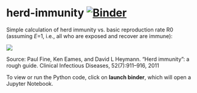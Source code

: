 # herd-immunity [![Binder](https://mybinder.org/badge_logo.svg)](https://mybinder.org/v2/gh/philip-mach/herd-immunity/master?filepath=notebooks)

Simple calculation of herd immunity vs. basic reproduction rate R0 (assuming *E*=1, i.e., all who are exposed and recover are immune):

<img src="https://render.githubusercontent.com/render/math?math=P_{herd}=1-\frac{1}{R_0}">

Source:
Paul Fine, Ken Eames, and David L Heymann.  “Herd immunity”: a rough guide. Clinical Infectious Diseases, 52(7):911–916, 2011

To view or run the Python code, click on **launch binder**, which will open a Jupyter Notebook.
